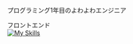 <p>プログラミング1年目のよわよわエンジニア</p>

フロントエンド<br/>
[![My Skills](https://skillicons.dev/icons?i=css,html,js,ts,react,nodejs,nextjs,tailwind)](https://skillicons.dev)



<!--
**Hau7a/Hau7a** is a ✨ _special_ ✨ repository because its `README.md` (this file) appears on your GitHub profile.

Here are some ideas to get you started:

- 🔭 I’m currently working on ...
- 🌱 I’m currently learning ...
- 👯 I’m looking to collaborate on ...
- 🤔 I’m looking for help with ...
- 💬 Ask me about ...
- 📫 How to reach me: ...
- 😄 Pronouns: ...
- ⚡ Fun fact: ...
-->
